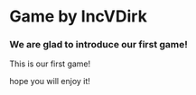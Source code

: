 # Game by IncVDirk
### 	We are glad to introduce our first game!
This is our first game!

hope you will enjoy it!

